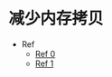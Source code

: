 # 减少内存拷贝

- Ref
  - [Ref 0](https://developers.google.com/protocol-buffers/docs/reference/arenas)
  - [Ref 1](https://stackoverflow.com/questions/33960999/protobuf-will-set-allocated-delete-the-allocated-object)